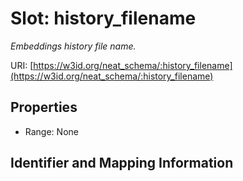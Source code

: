 # Slot: history_filename
_Embeddings history file name._


URI: [https://w3id.org/neat_schema/:history_filename](https://w3id.org/neat_schema/:history_filename)



<!-- no inheritance hierarchy -->


## Properties

 * Range: None



## Identifier and Mapping Information





